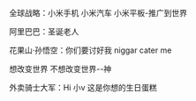 全球战略：小米手机 小米汽车 小米平板-推广到世界

阿里巴巴：圣诞老人

花果山·孙悟空：你们要讨好我 niggar cater me

想改变世界 不想改变世界--神

外卖骑士大军：Hi 小v 这是你想的生日蛋糕
